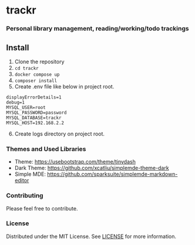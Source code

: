 # trackr

### Personal library management, reading/working/todo trackings

## Install
1. Clone the repository
2. ``cd trackr``
3. ``docker compose up``
4. ``composer install``
5. Create .env file like below in project root. 

```
displayErrorDetails=1
debug=1
MYSQL_USER=root
MYSQL_PASSWORD=password
MYSQL_DATABASE=trackr
MYSQL_HOST=192.168.2.2
```

6. Create logs directory on project root.

### Themes and Used Libraries
- Theme: https://usebootstrap.com/theme/tinydash
-  Dark Theme: https://github.com/xcatliu/simplemde-theme-dark
- Simple MDE: https://github.com/sparksuite/simplemde-markdown-editor

### Contributing
Please feel free to contribute.

### License
Distributed under the MIT License. See [LICENSE](LICENSE) for more information.
